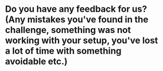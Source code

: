 # Do you have any feedback for us? (Any mistakes you've found in the challenge, something was not working with your setup, you've lost a lot of time with something avoidable etc.)

